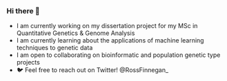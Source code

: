 ### Hi there 👋

- I am currently working on my dissertation project for my MSc in Quantitative Genetics & Genome Analysis
- I am currently learning about the applications of machine learning techniques to genetic data
- I am open to collaborating on bioinformatic and population genetic type projects
- 🐦 Feel free to reach out on Twitter! @RossFinnegan_

<!--
**Ross-Finnegan/Ross-Finnegan** is a ✨ _special_ ✨ repository because its `README.md` (this file) appears on your GitHub profile.

Here are some ideas to get you started:

- 🔭 I’m currently working on ...
- 🌱 I’m currently learning ...
- 👯 I’m looking to collaborate on ...
- 🤔 I’m looking for help with ...
- 💬 Ask me about ...
- 📫 How to reach me: ...
- 😄 Pronouns: ...
- ⚡ Fun fact: ...
-->
